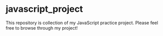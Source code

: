 # javascript_project
This repository is collection of my JavaScript practice project. Please feel free to browse through my project!
